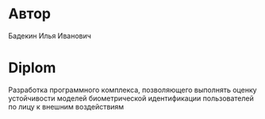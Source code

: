 # Автор
Бадекин Илья Иванович
# Diplom
Разработка программного комплекса, позволяющего выполнять оценку устойчивости моделей биометрической идентификации пользователей по лицу к внешним воздействиям

